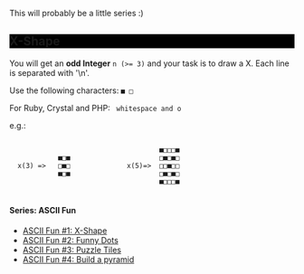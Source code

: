 This will probably be a little series :)

<div style="background-color:black;"><h2>X-Shape</h2></div>

You will get an <b>odd Integer</b> <code>n (>= 3)</code> and your task is to draw a X. Each line is separated with '\n'.

Use the following characters:  <code>■ □</code>

For Ruby, Crystal and PHP:  <code> whitespace and o </code>

e.g.:

<pre>
<code>
                                     ■□□□■
            ■□■                      □■□■□
  x(3) =>   □■□              x(5)=>  □□■□□
            ■□■                      □■□■□
                                     ■□□□■
</code>
</pre>

<h4> Series: ASCII Fun</h4>
<ul>
<li><a href="https://www.codewars.com/kata/ascii-fun-number-1-x-shape">ASCII Fun #1: X-Shape</a></li>
<li><a href="https://www.codewars.com/kata/ascii-fun-number-2-funny-dots">ASCII Fun #2: Funny Dots</a></li>
<li><a href="https://www.codewars.com/kata/ascii-fun-number-3-puzzle-tiles">ASCII Fun #3: Puzzle Tiles</a></li>
<li><a href="https://www.codewars.com/kata/ascii-fun-number-4-build-a-pyramid">ASCII Fun #4: Build a pyramid</a></li>
</ul>